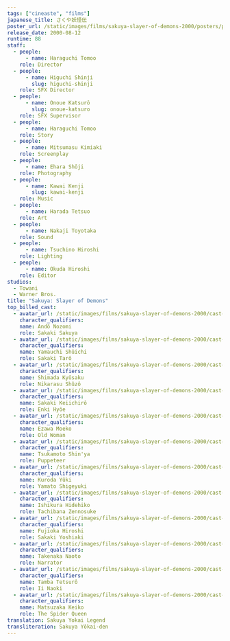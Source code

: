 ```yaml
---
tags: ["cineaste", "films"]
japanese_title: さくや妖怪伝
poster_url: /static/images/films/sakuya-slayer-of-demons-2000/posters/poster.jpg
release_date: 2000-08-12
runtime: 88
staff:
  - people:
      - name: Haraguchi Tomoo
    role: Director
  - people:
      - name: Higuchi Shinji
        slug: higuchi-shinji
    role: SFX Director
  - people:
      - name: Onoue Katsurô
        slug: onoue-katsuro
    role: SFX Supervisor
  - people:
      - name: Haraguchi Tomoo
    role: Story
  - people:
      - name: Mitsumasu Kimiaki
    role: Screenplay
  - people:
      - name: Ehara Shôji
    role: Photography
  - people:
      - name: Kawai Kenji
        slug: kawai-kenji
    role: Music
  - people:
      - name: Harada Tetsuo
    role: Art
  - people:
      - name: Nakaji Toyotaka
    role: Sound
  - people:
      - name: Tsuchino Hiroshi
    role: Lighting
  - people:
      - name: Okuda Hiroshi
    role: Editor
studios:
  - Towani
  - Warner Bros.
title: "Sakuya: Slayer of Demons"
top_billed_cast:
  - avatar_url: /static/images/films/sakuya-slayer-of-demons-2000/cast-avatars/nozomi-ando-0.jpg
    character_qualifiers:
    name: Andô Nozomi
    role: Sakaki Sakuya
  - avatar_url: /static/images/films/sakuya-slayer-of-demons-2000/cast-avatars/shuichi-yamauchi-0.jpg
    character_qualifiers:
    name: Yamauchi Shûichi
    role: Sakaki Tarô
  - avatar_url: /static/images/films/sakuya-slayer-of-demons-2000/cast-avatars/kyusaku-shimada-0.jpg
    character_qualifiers:
    name: Shimada Kyûsaku
    role: Nikarasu Shûzô
  - avatar_url: /static/images/films/sakuya-slayer-of-demons-2000/cast-avatars/keiichiro-sakagi-0.jpg
    character_qualifiers:
    name: Sakaki Keiichirô
    role: Enki Hyôe
  - avatar_url: /static/images/films/sakuya-slayer-of-demons-2000/cast-avatars/moeko-ezawa-0.jpg
    character_qualifiers:
    name: Ezawa Moeko
    role: Old Woman
  - avatar_url: /static/images/films/sakuya-slayer-of-demons-2000/cast-avatars/shinya-tsukamoto-0.jpg
    character_qualifiers:
    name: Tsukamoto Shin'ya
    role: Puppeteer
  - avatar_url: /static/images/films/sakuya-slayer-of-demons-2000/cast-avatars/yuki-kuroda-0.jpg
    character_qualifiers:
    name: Kuroda Yûki
    role: Yamato Shigeyuki
  - avatar_url: /static/images/films/sakuya-slayer-of-demons-2000/cast-avatars/hidehiko-ishikura-0.jpg
    character_qualifiers:
    name: Ishikura Hidehiko
    role: Tachibana Zennosuke
  - avatar_url: /static/images/films/sakuya-slayer-of-demons-2000/cast-avatars/hiroshi-fujioka-0.jpg
    character_qualifiers:
    name: Fujioka Hiroshi
    role: Sakaki Yoshiaki
  - avatar_url: /static/images/films/sakuya-slayer-of-demons-2000/cast-avatars/naoto-takenaka-0.jpg
    character_qualifiers:
    name: Takenaka Naoto
    role: Narrator
  - avatar_url: /static/images/films/sakuya-slayer-of-demons-2000/cast-avatars/tetsuro-tamba-0.jpg
    character_qualifiers:
    name: Tamba Tetsurô
    role: Ii Naoki
  - avatar_url: /static/images/films/sakuya-slayer-of-demons-2000/cast-avatars/keiko-matsuzaka-0.jpg
    character_qualifiers:
    name: Matsuzaka Keiko
    role: The Spider Queen
translation: Sakuya Yokai Legend
transliteration: Sakuya Yôkai-den
---
```

